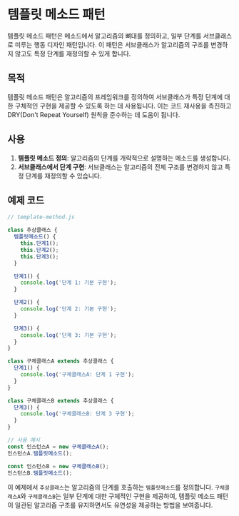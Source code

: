 # 템플릿 메소드 패턴

템플릿 메소드 패턴은 메소드에서 알고리즘의 뼈대를 정의하고, 일부 단계를 서브클래스로 미루는 행동 디자인 패턴입니다. 이 패턴은 서브클래스가 알고리즘의 구조를 변경하지 않고도 특정 단계를 재정의할 수 있게 합니다.

## 목적

템플릿 메소드 패턴은 알고리즘의 프레임워크를 정의하여 서브클래스가 특정 단계에 대한 구체적인 구현을 제공할 수 있도록 하는 데 사용됩니다. 이는 코드 재사용을 촉진하고 DRY(Don't Repeat Yourself) 원칙을 준수하는 데 도움이 됩니다.

## 사용

1. **템플릿 메소드 정의**: 알고리즘의 단계를 개략적으로 설명하는 메소드를 생성합니다.
2. **서브클래스에서 단계 구현**: 서브클래스는 알고리즘의 전체 구조를 변경하지 않고 특정 단계를 재정의할 수 있습니다.

## 예제 코드

```javascript
// template-method.js

class 추상클래스 {
  템플릿메소드() {
    this.단계1();
    this.단계2();
    this.단계3();
  }

  단계1() {
    console.log('단계 1: 기본 구현');
  }

  단계2() {
    console.log('단계 2: 기본 구현');
  }

  단계3() {
    console.log('단계 3: 기본 구현');
  }
}

class 구체클래스A extends 추상클래스 {
  단계1() {
    console.log('구체클래스A: 단계 1 구현');
  }
}

class 구체클래스B extends 추상클래스 {
  단계3() {
    console.log('구체클래스B: 단계 3 구현');
  }
}

// 사용 예시
const 인스턴스A = new 구체클래스A();
인스턴스A.템플릿메소드();

const 인스턴스B = new 구체클래스B();
인스턴스B.템플릿메소드();
```

이 예제에서 `추상클래스`는 알고리즘의 단계를 호출하는 `템플릿메소드`를 정의합니다. `구체클래스A`와 `구체클래스B`는 일부 단계에 대한 구체적인 구현을 제공하여, 템플릿 메소드 패턴이 일관된 알고리즘 구조를 유지하면서도 유연성을 제공하는 방법을 보여줍니다.
